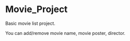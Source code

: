 # Movie_Project
Basic movie list project.  

You can add/remove movie name, movie poster, director.
